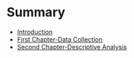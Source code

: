 # Summary

* [Introduction](README.md)
* [First Chapter-Data Collection](chapter1.md)
* [Second Chapter-Descriptive Analysis](second-chapter-descriptive-analysis.md)

